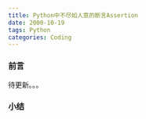 ```yaml
---
title: Python中不尽如人意的断言Assertion
date: 2000-10-19
tags: Python
categories: Coding
---
```

### 前言

待更新。。。

### 小结